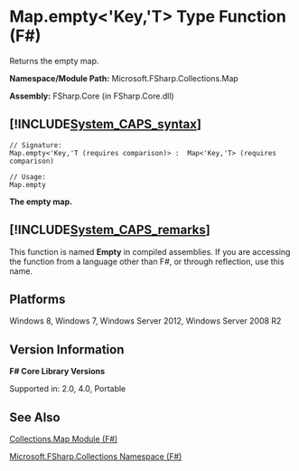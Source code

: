 # Map.empty<'Key,'T> Type Function (F#)

Returns the empty map.

**Namespace/Module Path:** Microsoft.FSharp.Collections.Map

**Assembly:** FSharp.Core (in FSharp.Core.dll)


## [!INCLUDE[System_CAPS_syntax](//System/Token/System_CAPS_syntax_md.md)]

```
// Signature:
Map.empty<'Key,'T (requires comparison)> :  Map<'Key,'T> (requires comparison)

// Usage:
Map.empty
```
**The empty map.**
## [!INCLUDE[System_CAPS_remarks](//System/Token/System_CAPS_remarks_md.md)]
This function is named **Empty** in compiled assemblies. If you are accessing the function from a language other than F#, or through reflection, use this name.


## Platforms
Windows 8, Windows 7, Windows Server 2012, Windows Server 2008 R2


## Version Information
**F# Core Library Versions**

Supported in: 2.0, 4.0, Portable




## See Also
[Collections.Map Module &#40;F&#35;&#41;](Collections.Map+Module+28%F%2329%.md)

[Microsoft.FSharp.Collections Namespace &#40;F&#35;&#41;](Microsoft.FSharp.Collections+Namespace+28%F%2329%.md)

